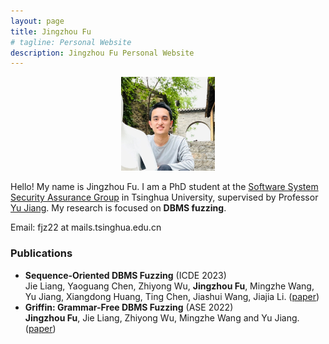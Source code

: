 ```yaml
---
layout: page
title: Jingzhou Fu
# tagline: Personal Website
description: Jingzhou Fu Personal Website
---
```

<style>
  .center {
    display: flex;
    justify-content: center;
  }
</style>
<div class="center">
<a href="./pics/fujingzhou-300x300.jpg">
    <img src="./pics/fujingzhou-300x300.jpg"
            title="Jingzhou Fu" alt="Jingzhou Fu"
            style="width: 150px;"/></a>
</div>
<p></p><p></p><p></p>

Hello! My name is Jingzhou Fu. 
I am a PhD student at the [Software System Security Assurance Group](http://wingtecher.com/homeen) in Tsinghua University, supervised by Professor [Yu Jiang](https://sites.google.com/site/jiangyu198964/home).
My research is focused on **DBMS fuzzing**.

Email: fjz22 at mails.tsinghua.edu.cn 

### Publications

- **Sequence-Oriented DBMS Fuzzing** (ICDE 2023) \
Jie Liang, Yaoguang Chen, Zhiyong Wu, **Jingzhou Fu**, Mingzhe Wang, Yu Jiang, Xiangdong Huang, Ting Chen, Jiashui Wang, Jiajia Li. ([paper](http://wingtecher.com/themes/WingTecherResearch/assets/papers/LEGO_ICDE2023.pdf))
- **Griffin: Grammar-Free DBMS Fuzzing** (ASE 2022) \
**Jingzhou Fu**, Jie Liang, Zhiyong Wu, Mingzhe Wang and Yu Jiang. ([paper](http://wingtecher.com/themes/WingTecherResearch/assets/papers/ASE22-Griffin.pdf))
